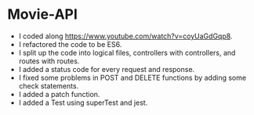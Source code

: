 # Movie-API

- I coded along https://www.youtube.com/watch?v=coyUaGdGqp8.
- I refactored the code to be ES6.
- I split up the code into logical files, controllers with controllers, and routes with routes.
- I added a status code for every request and response.
- I fixed some problems in POST and DELETE functions by adding some check statements.
- I added a patch function.
- I added a Test using superTest and jest.
